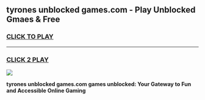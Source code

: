 
## tyrones unblocked games.com - Play Unblocked Gmaes & Free
<h3>
<a href="https://premium.freeplayer.one?title=tyrones_unblocked_games.com&ref=20F">CLICK TO PLAY</a></h3>
<hr>

<h3>
<a href="https://premium.freeplayer.one?title=tyrones_unblocked_games.com&ref=20F">CLICK 2 PLAY</a>
  
</h3>

<a href="https://premium.freeplayer.one?title=tyrones_unblocked_games.com&ref=20F/"><img src="https://clearcache.store/games.png"></a>


**tyrones unblocked games.com games unblocked: Your Gateway to Fun and Accessible Online Gaming**
